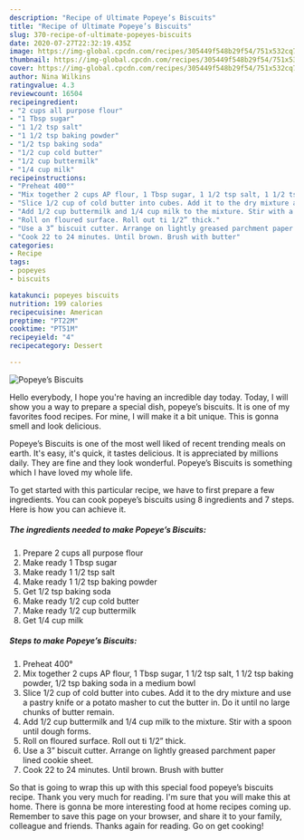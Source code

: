 ```yaml
---
description: "Recipe of Ultimate Popeye’s Biscuits"
title: "Recipe of Ultimate Popeye’s Biscuits"
slug: 370-recipe-of-ultimate-popeyes-biscuits
date: 2020-07-27T22:32:19.435Z
image: https://img-global.cpcdn.com/recipes/305449f548b29f54/751x532cq70/popeyes-biscuits-recipe-main-photo.jpg
thumbnail: https://img-global.cpcdn.com/recipes/305449f548b29f54/751x532cq70/popeyes-biscuits-recipe-main-photo.jpg
cover: https://img-global.cpcdn.com/recipes/305449f548b29f54/751x532cq70/popeyes-biscuits-recipe-main-photo.jpg
author: Nina Wilkins
ratingvalue: 4.3
reviewcount: 16504
recipeingredient:
- "2 cups all purpose flour"
- "1 Tbsp sugar"
- "1 1/2 tsp salt"
- "1 1/2 tsp baking powder"
- "1/2 tsp baking soda"
- "1/2 cup cold butter"
- "1/2 cup buttermilk"
- "1/4 cup milk"
recipeinstructions:
- "Preheat 400°"
- "Mix together 2 cups AP flour, 1 Tbsp sugar, 1 1/2 tsp salt, 1 1/2 tsp baking powder, 1/2 tsp baking soda in a medium bowl"
- "Slice 1/2 cup of cold butter into cubes. Add it to the dry mixture and use a pastry knife or a potato masher to cut the butter in. Do it until no large chunks of butter remain."
- "Add 1/2 cup buttermilk and 1/4 cup milk to the mixture. Stir with a spoon until dough forms."
- "Roll on floured surface. Roll out ti 1/2” thick."
- "Use a 3” biscuit cutter. Arrange on lightly greased parchment paper lined cookie sheet."
- "Cook 22 to 24 minutes. Until brown. Brush with butter"
categories:
- Recipe
tags:
- popeyes
- biscuits

katakunci: popeyes biscuits 
nutrition: 199 calories
recipecuisine: American
preptime: "PT22M"
cooktime: "PT51M"
recipeyield: "4"
recipecategory: Dessert

---
```



![Popeye’s Biscuits](https://img-global.cpcdn.com/recipes/305449f548b29f54/751x532cq70/popeyes-biscuits-recipe-main-photo.jpg)

Hello everybody, I hope you're having an incredible day today. Today, I will show you a way to prepare a special dish, popeye’s biscuits. It is one of my favorites food recipes. For mine, I will make it a bit unique. This is gonna smell and look delicious.



Popeye’s Biscuits is one of the most well liked of recent trending meals on earth. It's easy, it's quick, it tastes delicious. It is appreciated by millions daily. They are fine and they look wonderful. Popeye’s Biscuits is something which I have loved my whole life.


To get started with this particular recipe, we have to first prepare a few ingredients. You can cook popeye’s biscuits using 8 ingredients and 7 steps. Here is how you can achieve it.

<!--inarticleads1-->

##### The ingredients needed to make Popeye’s Biscuits:

1. Prepare 2 cups all purpose flour
1. Make ready 1 Tbsp sugar
1. Make ready 1 1/2 tsp salt
1. Make ready 1 1/2 tsp baking powder
1. Get 1/2 tsp baking soda
1. Make ready 1/2 cup cold butter
1. Make ready 1/2 cup buttermilk
1. Get 1/4 cup milk




<!--inarticleads2-->

##### Steps to make Popeye’s Biscuits:

1. Preheat 400°
1. Mix together 2 cups AP flour, 1 Tbsp sugar, 1 1/2 tsp salt, 1 1/2 tsp baking powder, 1/2 tsp baking soda in a medium bowl
1. Slice 1/2 cup of cold butter into cubes. Add it to the dry mixture and use a pastry knife or a potato masher to cut the butter in. Do it until no large chunks of butter remain.
1. Add 1/2 cup buttermilk and 1/4 cup milk to the mixture. Stir with a spoon until dough forms.
1. Roll on floured surface. Roll out ti 1/2” thick.
1. Use a 3” biscuit cutter. Arrange on lightly greased parchment paper lined cookie sheet.
1. Cook 22 to 24 minutes. Until brown. Brush with butter




So that is going to wrap this up with this special food popeye’s biscuits recipe. Thank you very much for reading. I'm sure that you will make this at home. There is gonna be more interesting food at home recipes coming up. Remember to save this page on your browser, and share it to your family, colleague and friends. Thanks again for reading. Go on get cooking!
